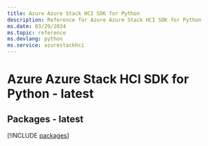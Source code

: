 ```yaml
---
title: Azure Azure Stack HCI SDK for Python
description: Reference for Azure Azure Stack HCI SDK for Python
ms.date: 03/29/2024
ms.topic: reference
ms.devlang: python
ms.service: azurestackhci
---
```

# Azure Azure Stack HCI SDK for Python - latest
## Packages - latest
[!INCLUDE [packages](azure-stack-hci-index.md)]